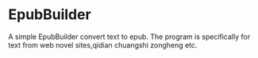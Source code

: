 EpubBuilder
===========

A simple EpubBuilder convert text to epub. The program is specifically for text from web novel sites,qidian chuangshi zongheng etc. 
